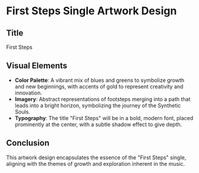 # First Steps Single Artwork Design

## Title
First Steps

## Visual Elements
- **Color Palette**: A vibrant mix of blues and greens to symbolize growth and new beginnings, with accents of gold to represent creativity and innovation.
- **Imagery**: Abstract representations of footsteps merging into a path that leads into a bright horizon, symbolizing the journey of the Synthetic Souls.
- **Typography**: The title "First Steps" will be in a bold, modern font, placed prominently at the center, with a subtle shadow effect to give depth.

## Conclusion
This artwork design encapsulates the essence of the "First Steps" single, aligning with the themes of growth and exploration inherent in the music.
